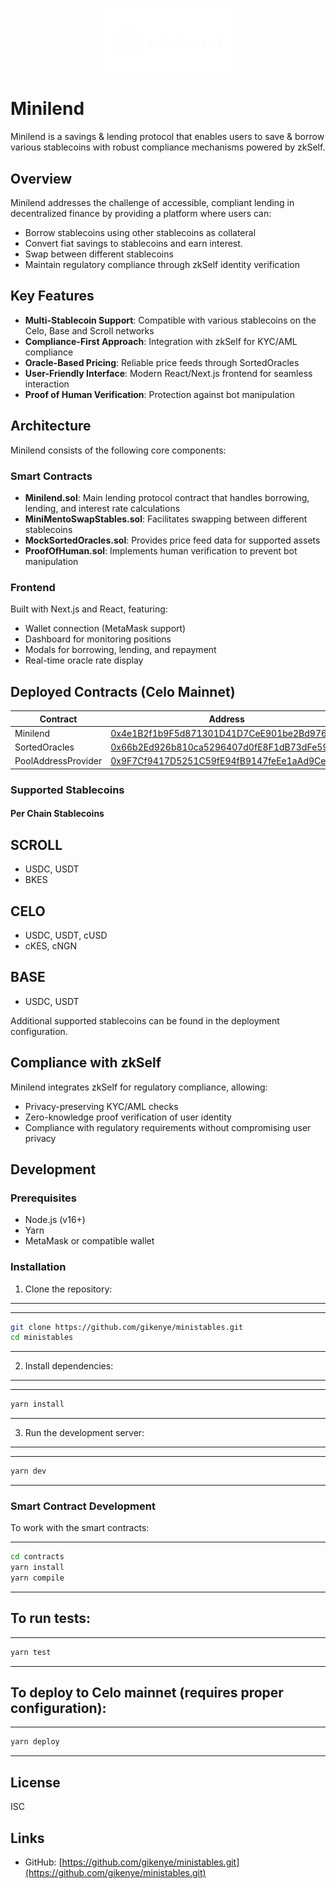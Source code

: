 
<p align="center">
  <img src="public/new-logo.png" alt="Minilend Logo" width="200"/>
</p>

# Minilend


Minilend is a  savings & lending protocol that enables users to save & borrow various stablecoins with robust compliance mechanisms powered by zkSelf.

## Overview

Minilend addresses the challenge of accessible, compliant lending in decentralized finance by providing a platform where users can:

- Borrow stablecoins using other stablecoins as collateral
- Convert fiat savings to stablecoins and earn interest.
- Swap between different stablecoins
- Maintain regulatory compliance through zkSelf identity verification

## Key Features

- **Multi-Stablecoin Support**: Compatible with various stablecoins on the Celo, Base and Scroll networks
- **Compliance-First Approach**: Integration with zkSelf for KYC/AML compliance
- **Oracle-Based Pricing**: Reliable price feeds through SortedOracles
- **User-Friendly Interface**: Modern React/Next.js frontend for seamless interaction
- **Proof of Human Verification**: Protection against bot manipulation

## Architecture

Minilend consists of the following core components:

### Smart Contracts

- **Minilend.sol**: Main lending protocol contract that handles borrowing, lending, and interest rate calculations
- **MiniMentoSwapStables.sol**: Facilitates swapping between different stablecoins
- **MockSortedOracles.sol**: Provides price feed data for supported assets
- **ProofOfHuman.sol**: Implements human verification to prevent bot manipulation

### Frontend

Built with Next.js and React, featuring:
- Wallet connection (MetaMask support)
- Dashboard for monitoring positions
- Modals for borrowing, lending, and repayment
- Real-time oracle rate display

## Deployed Contracts (Celo Mainnet)

| Contract | Address |
|----------|---------|
| Minilend | [0x4e1B2f1b9F5d871301D41D7CeE901be2Bd97693c](https://celoscan.io/address/0x4e1B2f1b9F5d871301D41D7CeE901be2Bd97693c) |
| SortedOracles | [0x66b2Ed926b810ca5296407d0fE8F1dB73dFe5924](https://celoscan.io/address/0x66b2Ed926b810ca5296407d0fE8F1dB73dFe5924) |
| PoolAddressProvider | [0x9F7Cf9417D5251C59fE94fB9147feEe1aAd9Cea5](https://celoscan.io/address/0x9F7Cf9417D5251C59fE94fB9147feEe1aAd9Cea5) |

### Supported Stablecoins

#### Per Chain Stablecoins

## SCROLL
- USDC, USDT
- BKES
  
## CELO
- USDC, USDT, cUSD
- cKES, cNGN
  
## BASE
- USDC, USDT


Additional supported stablecoins can be found in the deployment configuration.

## Compliance with zkSelf

Minilend integrates zkSelf for regulatory compliance, allowing:

- Privacy-preserving KYC/AML checks
- Zero-knowledge proof verification of user identity
- Compliance with regulatory requirements without compromising user privacy

## Development

### Prerequisites

- Node.js (v16+)
- Yarn
- MetaMask or compatible wallet

### Installation

1. Clone the repository:
---
---
```bash
git clone https://github.com/gikenye/ministables.git
cd ministables
```
---
2. Install dependencies:
---
---
```bash
yarn install
```
---
3. Run the development server:
---
---
```bash
yarn dev
```
---
### Smart Contract Development

To work with the smart contracts:

---
```bash
cd contracts
yarn install
yarn compile
```
---
To run tests:
---
---
```bash
yarn test
```
---
To deploy to Celo mainnet (requires proper configuration):
---
---
```bash
yarn deploy
```
---
## License

ISC

## Links

- GitHub: [https://github.com/gikenye/ministables.git](https://github.com/gikenye/ministables.git)
